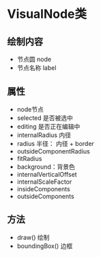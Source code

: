 # VisualNode类

## 绘制内容

- 节点圆 node
- 节点名称 label

## 属性

- node节点
- selected 是否被选中
- editing 是否正在编辑中
- internalRadius 内径
- radius 半径： 内径 + border
- outsideComponentRadius
- fitRadius
- background：背景色
- internalVerticalOffset
- internalScaleFactor
- insideComponents
- outsideComponents

## 方法

- draw() 绘制
- boundingBox() 边框

